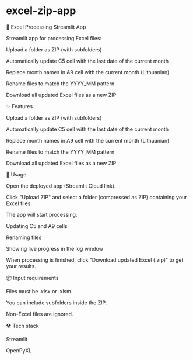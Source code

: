 # excel-zip-app
📄 Excel Processing Streamlit App

Streamlit app for processing Excel files:

Upload a folder as ZIP (with subfolders)

Automatically update C5 cell with the last date of the current month

Replace month names in A9 cell with the current month (Lithuanian)

Rename files to match the YYYY_MM pattern

Download all updated Excel files as a new ZIP

✨ Features

Upload a folder as ZIP (with subfolders)

Automatically update C5 cell with the last date of the current month

Replace month names in A9 cell with the current month (Lithuanian)

Rename files to match the YYYY_MM pattern

Download all updated Excel files as a new ZIP

🚀 Usage

Open the deployed app (Streamlit Cloud link).

Click "Upload ZIP" and select a folder (compressed as ZIP) containing your Excel files.

The app will start processing:

Updating C5 and A9 cells

Renaming files 

Showing live progress in the log window

When processing is finished, click "Download updated Excel (.zip)" to get your results.

📦 Input requirements

Files must be .xlsx or .xlsm.

You can include subfolders inside the ZIP.

Non-Excel files are ignored.

🛠️ Tech stack

Streamlit

OpenPyXL
